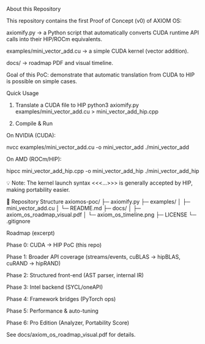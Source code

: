 About this Repository

This repository contains the first Proof of Concept (v0) of AXIOM OS:

axiomify.py → a Python script that automatically converts CUDA runtime API calls into their HIP/ROCm equivalents.

examples/mini_vector_add.cu → a simple CUDA kernel (vector addition).

docs/ → roadmap PDF and visual timeline.

 Goal of this PoC: demonstrate that automatic translation from CUDA to HIP is possible on simple cases.

 Quick Usage
 1. Translate a CUDA file to HIP
python3 axiomify.py examples/mini_vector_add.cu > mini_vector_add_hip.cpp

2. Compile & Run

On NVIDIA (CUDA):

nvcc examples/mini_vector_add.cu -o mini_vector_add
./mini_vector_add


On AMD (ROCm/HIP):

hipcc mini_vector_add_hip.cpp -o mini_vector_add_hip
./mini_vector_add_hip


💡 Note: The kernel launch syntax <<<...>>> is generally accepted by HIP, making portability easier.

📂 Repository Structure
axiomos-poc/
├─ axiomify.py
├─ examples/
│  ├─ mini_vector_add.cu
│  └─ README.md
├─ docs/
│  ├─ axiom_os_roadmap_visual.pdf
│  └─ axiom_os_timeline.png
├─ LICENSE
└─ .gitignore

Roadmap (excerpt)

Phase 0: CUDA → HIP PoC (this repo) 

Phase 1: Broader API coverage (streams/events, cuBLAS → hipBLAS, cuRAND → hipRAND)

Phase 2: Structured front-end (AST parser, internal IR)

Phase 3: Intel backend (SYCL/oneAPI)

Phase 4: Framework bridges (PyTorch ops)

Phase 5: Performance & auto-tuning

Phase 6: Pro Edition (Analyzer, Portability Score)

 See docs/axiom_os_roadmap_visual.pdf
 for details.
